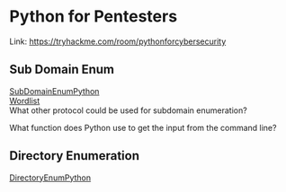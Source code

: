 # Python for Pentesters
Link: https://tryhackme.com/room/pythonforcybersecurity

## Sub Domain Enum
[SubDomainEnumPython](subdomainenum.py) </br>
[Wordlist](wordlist2.txt) <br> 
What other protocol could be used for subdomain enumeration?
<!-- dns -->
What function does Python use to get the input from the command line?
<!-- sys.argv -->

## Directory Enumeration
[DirectoryEnumPython](directoryenum.py) </br>